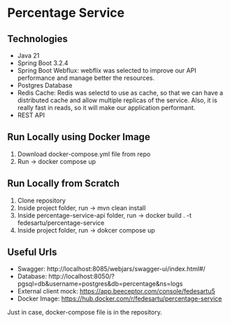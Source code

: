 # Percentage Service
## Technologies
- Java 21
- Spring Boot 3.2.4
- Spring Boot Webflux: webflix was selected to improve our API performance and manage better the resources.
- Postgres Database
- Redis Cache: Redis was selectd to use as cache, so that we can have a distributed cache and allow multiple replicas of the service. Also, it is really fast in reads, so it will make our application performant.
- REST API

## Run Locally using Docker Image
1. Download docker-compose.yml file from repo
2. Run -> docker compose up

## Run Locally from Scratch
1. Clone repository
2. Inside project folder, run -> mvn clean install
3. Inside percentage-service-api folder, run -> docker build . -t fedesartu/percentage-service
4. Inside project folder, run -> dokcer compose up

## Useful Urls
- Swagger: http://localhost:8085/webjars/swagger-ui/index.html#/
- Database: http://localhost:8050/?pgsql=db&username=postgres&db=percentage&ns=logs
- External client mock: https://app.beeceptor.com/console/fedesartu5
- Docker Image: https://hub.docker.com/r/fedesartu/percentage-service

Just in case, docker-compose file is in the repository.
